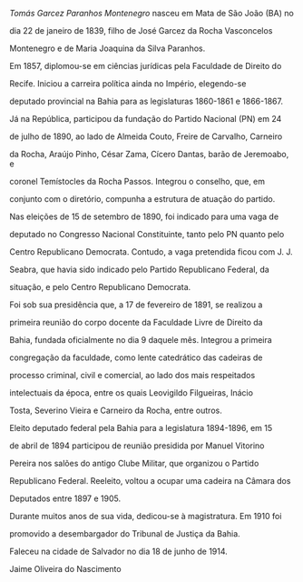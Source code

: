 

*Tomás Garcez Paranhos Montenegro* nasceu em Mata de São João (BA) no

dia 22 de janeiro de 1839, filho de José Garcez da Rocha Vasconcelos

Montenegro e de Maria Joaquina da Silva Paranhos.



Em 1857, diplomou-se em ciências jurídicas pela Faculdade de Direito do

Recife. Iniciou a carreira política ainda no Império, elegendo-se

deputado provincial na Bahia para as legislaturas 1860-1861 e 1866-1867.



Já na República, participou da fundação do Partido Nacional (PN) em 24

de julho de 1890, ao lado de Almeida Couto, Freire de Carvalho, Carneiro

da Rocha, Araújo Pinho, César Zama, Cícero Dantas, barão de Jeremoabo, e

coronel Temístocles da Rocha Passos. Integrou o conselho, que, em

conjunto com o diretório, compunha a estrutura de atuação do partido.

Nas eleições de 15 de setembro de 1890, foi indicado para uma vaga de

deputado no Congresso Nacional Constituinte, tanto pelo PN quanto pelo

Centro Republicano Democrata. Contudo, a vaga pretendida ficou com J. J.

Seabra, que havia sido indicado pelo Partido Republicano Federal, da

situação, e pelo Centro Republicano Democrata.



Foi sob sua presidência que, a 17 de fevereiro de 1891, se realizou a

primeira reunião do corpo docente da Faculdade Livre de Direito da

Bahia, fundada oficialmente no dia 9 daquele mês. Integrou a primeira

congregação da faculdade, como lente catedrático das cadeiras de

processo criminal, civil e comercial, ao lado dos mais respeitados

intelectuais da época, entre os quais Leovigildo Filgueiras, Inácio

Tosta, Severino Vieira e Carneiro da Rocha, entre outros.



Eleito deputado federal pela Bahia para a legislatura 1894-1896, em 15

de abril de 1894 participou de reunião presidida por Manuel Vitorino

Pereira nos salões do antigo Clube Militar, que organizou o Partido

Republicano Federal. Reeleito, voltou a ocupar uma cadeira na Câmara dos

Deputados entre 1897 e 1905.



Durante muitos anos de sua vida, dedicou-se à magistratura. Em 1910 foi

promovido a desembargador do Tribunal de Justiça da Bahia.



Faleceu na cidade de Salvador no dia 18 de junho de 1914.



Jaime Oliveira do Nascimento



